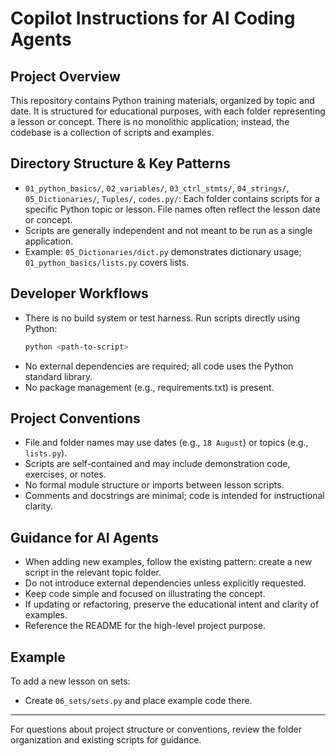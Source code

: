 # Copilot Instructions for AI Coding Agents

## Project Overview
This repository contains Python training materials, organized by topic and date. It is structured for educational purposes, with each folder representing a lesson or concept. There is no monolithic application; instead, the codebase is a collection of scripts and examples.

## Directory Structure & Key Patterns
- `01_python_basics/`, `02_variables/`, `03_ctrl_stmts/`, `04_strings/`, `05_Dictionaries/`, `Tuples/`, `codes.py/`: Each folder contains scripts for a specific Python topic or lesson. File names often reflect the lesson date or concept.
- Scripts are generally independent and not meant to be run as a single application.
- Example: `05_Dictionaries/dict.py` demonstrates dictionary usage; `01_python_basics/lists.py` covers lists.

## Developer Workflows
- There is no build system or test harness. Run scripts directly using Python:
  ```powershell
  python <path-to-script>
  ```
- No external dependencies are required; all code uses the Python standard library.
- No package management (e.g., requirements.txt) is present.

## Project Conventions
- File and folder names may use dates (e.g., `18 August`) or topics (e.g., `lists.py`).
- Scripts are self-contained and may include demonstration code, exercises, or notes.
- No formal module structure or imports between lesson scripts.
- Comments and docstrings are minimal; code is intended for instructional clarity.

## Guidance for AI Agents
- When adding new examples, follow the existing pattern: create a new script in the relevant topic folder.
- Do not introduce external dependencies unless explicitly requested.
- Keep code simple and focused on illustrating the concept.
- If updating or refactoring, preserve the educational intent and clarity of examples.
- Reference the README for the high-level project purpose.

## Example
To add a new lesson on sets:
- Create `06_sets/sets.py` and place example code there.

---
For questions about project structure or conventions, review the folder organization and existing scripts for guidance.
